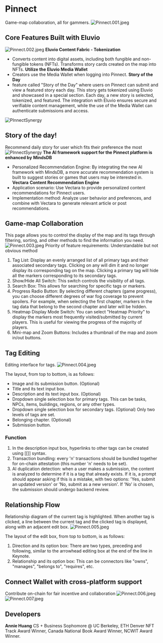 # Pinnect
Game-map collaboration, all for gammers.
![Pinnect.001.jpeg](/images/Pinnect.001.jpeg)
## Core Features Built with Eluvio
![Pinnect.002.jpeg](/images/Pinnect.002.jpeg)
**Eluvio Content Fabric - Tokenization**
- Converts content into digital assets, including both fungible and non-fungible tokens (NFTs). Transforms story cards created on the map into NFTs.
**Utilize the Eluvio Media Wallet**
- Creators use the Media Wallet when logging into Pinnect.
**Story of the Day**
- feature called "Story of the Day" where users on Pinnect can submit and view a featured story each day. This story gets tokenized using Eluvio and showcased in a special section. Each day, a new story is selected, tokenized, and featured. The integration with Eluvio ensures secure and verifiable content management, while the use of the Media Wallet can authenticate submissions and access.

![PInnectSynergy](/images/synergy.jpeg)
## Story of the day!
Recommend daily story for user which fits their preference the most
![PInnectSynergy](/images/story-of-the-day.jpeg)
**The AI framework support for the Pinnect platform is enhanced by** **MindsDB**
- Personalized Recommendation Engine: By integrating the new AI framework with MindsDB, a more accurate recommendation system is built to suggest stories or games that users may be interested in.
**Vectara** **Content Recommendation Engine**
- Application scenario: Use Vectara to provide personalized content recommendations for Pinnect users.
- Implementation method: Analyze user behavior and preferences, and combine with Vectara to generate relevant article or post recommendations.

## Game-map Collaboration
This page allows you to control the display of the map and its tags through filtering, sorting, and other methods to find the information you need.
![Pinnect.003.jpeg](/images/Pinnect.003.jpeg)
Priority of feature requirements: Understandable but not obvious method
1. Tag List: Display an evenly arranged list of all primary tags and their associated secondary tags. Clicking on any will dim it and no longer display its corresponding tag on the map. Clicking a primary tag will hide all the markers corresponding to its secondary tags.
2. Show/Hide All Switch: This switch controls the visibility of all tags.
3. Search Box: This allows for searching for specific tags or markers.
4. Progress Radio Button: By selecting different chapters (game progress), you can choose different degrees of war fog coverage to prevent spoilers. For example, when selecting the first chapter, markers in the tag data that belong to the second chapter and later will be hidden.
5. Heatmap Display Mode Switch: You can select "Heatmap Priority" to display the markers most frequently visited/submitted by current players. This is useful for viewing the progress of the majority of players.
6. Mini-map and Zoom Buttons: Includes a thumbnail of the map and zoom in/out buttons.

## Tag Editing
Editing interface for tags.
![Pinnect.004.jpeg](/images/Pinnect.004.jpeg)

The layout, from top to bottom, is as follows:
- Image and its submission button. (Optional)
- Title and its text input box.
- Description and its text input box. (Optional)
- Dropdown single selection box for primary tags.
  This can be tasks, NPCs, items, buildings, regions, or any other types.
- Dropdown single selection box for secondary tags. (Optional)
  Only two levels of tags are set.
- Belonging chapter. (Optional)
- Submission button.

### Function
1. In the description input box, hyperlinks to other tags can be created using [[]] syntax.
2. Transaction bundling: every 'n' transactions should be bundled together for on-chain attestation (this number 'n' needs to be set).
3. AI duplication detection: when a user makes a submission, the content is analyzed to determine if it is a tag that already exists. If it is, a prompt should appear asking if this is a mistake, with two options: 'Yes, submit an updated version' or 'No, submit as a new version'. If 'No' is chosen, the submission should undergo backend review.

## Relationship Flow
Relationship diagram of the current tag is highlighted. When another tag is clicked, a line between the current tag and the clicked tag is displayed, along with an adjacent edit box.
![Pinnect.005.jpeg](/images/Pinnect.005.jpeg)

The layout of the edit box, from top to bottom, is as follows:
1. Direction and its option box: There are two types, preceding and following, similar to the arrowhead editing box at the end of the line in Keynote.
2. Relationship and its option box: This can be connectors like "owns", "manages", "belongs to", "requires", etc.

## Connect Wallet with cross-platform support
Contribute on-chain for fair incentive and collaboration
![Pinnect.006.jpeg](/images/Pinnect.006.jpeg)
![Pinnect.007.jpeg](/images/Pinnect.007.jpeg)

## Developers
**Annie Huang**
CS + Business Sophomore @ UC Berkeley, ETH Denver NFT Track Award Winner, Canada National Book Award Winner, NCWIT Award Winner.
